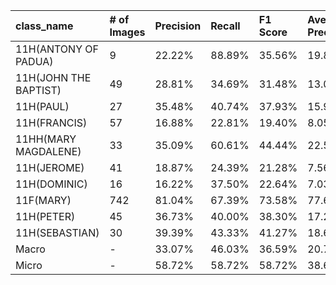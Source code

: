| class_name            | # of Images   | Precision   | Recall   | F1 Score   | Average Precision   |
|:----------------------|:--------------|:------------|:---------|:-----------|:--------------------|
| 11H(ANTONY OF PADUA)  | 9             | 22.22%      | 88.89%   | 35.56%     | 19.85%              |
| 11H(JOHN THE BAPTIST) | 49            | 28.81%      | 34.69%   | 31.48%     | 13.05%              |
| 11H(PAUL)             | 27            | 35.48%      | 40.74%   | 37.93%     | 15.98%              |
| 11H(FRANCIS)          | 57            | 16.88%      | 22.81%   | 19.40%     | 8.05%               |
| 11HH(MARY MAGDALENE)  | 33            | 35.09%      | 60.61%   | 44.44%     | 22.50%              |
| 11H(JEROME)           | 41            | 18.87%      | 24.39%   | 21.28%     | 7.56%               |
| 11H(DOMINIC)          | 16            | 16.22%      | 37.50%   | 22.64%     | 7.03%               |
| 11F(MARY)             | 742           | 81.04%      | 67.39%   | 73.58%     | 77.68%              |
| 11H(PETER)            | 45            | 36.73%      | 40.00%   | 38.30%     | 17.27%              |
| 11H(SEBASTIAN)        | 30            | 39.39%      | 43.33%   | 41.27%     | 18.69%              |
| Macro                 | -             | 33.07%      | 46.03%   | 36.59%     | 20.77%              |
| Micro                 | -             | 58.72%      | 58.72%   | 58.72%     | 38.61%              |